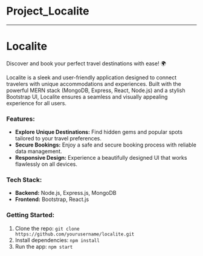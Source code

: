 # Project_Localite

---

# Localite

Discover and book your perfect travel destinations with ease! 🌍

Localite is a sleek and user-friendly application designed to connect travelers with unique accommodations and experiences. Built with the powerful MERN stack (MongoDB, Express, React, Node.js) and a stylish Bootstrap UI, Localite ensures a seamless and visually appealing experience for all users.

### Features:
- **Explore Unique Destinations:** Find hidden gems and popular spots tailored to your travel preferences.
- **Secure Bookings:** Enjoy a safe and secure booking process with reliable data management.
- **Responsive Design:** Experience a beautifully designed UI that works flawlessly on all devices.

### Tech Stack:
- **Backend:** Node.js, Express.js, MongoDB
- **Frontend:** Bootstrap, React.js

### Getting Started:
1. Clone the repo: `git clone https://github.com/yourusername/localite.git`
2. Install dependencies: `npm install`
3. Run the app: `npm start`

